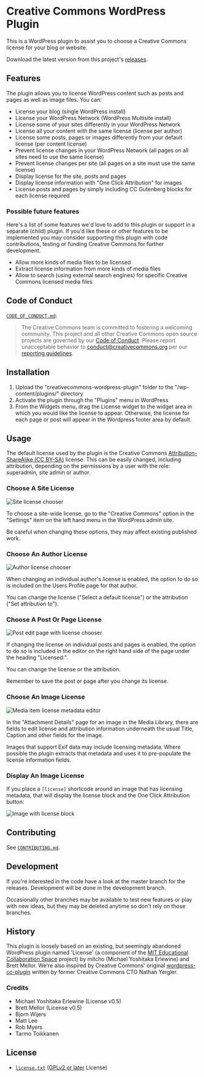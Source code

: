 # Creative Commons WordPress Plugin

This is a WordPress plugin to assist you to choose a Creative Commons license
for your blog or website.

Download the latest version from this project's [releases][releases].

[releases]: https://github.com/creativecommons/creativecommons-wordpress-plugin/releases "Releases · creativecommons/creativecommons-wordpress-plugin"


## Features

The plugin allows you to license WordPress content such as posts and pages as
well as image files. You can:

- License your blog (single WordPress install)
- License your WordPress Network (WordPress Multisite install)
- License some of your sites differently in your WordPress Network
- License all your content with the same license (license per author)
- License some posts, pages or images differently from your default license
  (per content license)
- Prevent license changes in your WordPress Network (all pages on all sites
  need to use the same license)
- Prevent license changes per site (all pages on a site must use the same
  license)
- Display license for the site, posts and pages
- Display license information with "One Click Attribution" for images
- License posts and pages by simply including CC Gutenberg blocks for each
  license required


### Possible future features

Here's a list of some features we'd love to add to this plugin or support in a
separate (child) plugin. If you'd like these or other features to be
implemented you may consider supporting this plugin with code contributions,
testing or funding Creative Commons for further development.

- Allow more kinds of media files to be licensed
- Extract license information from more kinds of media files
- Allow to search (using external search engines) for specific Creative Commons
  licensed media files


## Code of Conduct

[`CODE_OF_CONDUCT.md`](CODE_OF_CONDUCT.md):
> The Creative Commons team is committed to fostering a welcoming community.
> This project and all other Creative Commons open source projects are governed
> by our [Code of Conduct][code_of_conduct]. Please report unacceptable
> behavior to [conduct@creativecommons.org](mailto:conduct@creativecommons.org)
> per our [reporting guidelines][reporting_guide].

[code_of_conduct]:https://creativecommons.github.io/community/code-of-conduct/
[reporting_guide]:https://creativecommons.github.io/community/code-of-conduct/enforcement/


## Installation

1. Upload the "creativecommons-wordpress-plugin" folder to the
   "/wp-content/plugins/" directory
2. Activate the plugin through the "Plugins" menu in WordPress
3. From the Widgets menu, drag the License widget to the widget area in which
   you would like the license to appear.  Otherwise, the license for each page
   or post will appear in the Wordpress footer area by default.


## Usage

The default license used by the plugin is the Creative Commons
[Attribution-ShareAlike (CC BY-SA)][by-sa] license.  This can be easily
changed, including attribution, depending on the permissions by a user with the
role: superadmin, site admin or author.

[by-sa]: http://creativecommons.org/licenses/by-sa/4.0/


### Choose A Site License

![Site license chooser](assets/screenshot-1.jpg)

To choose a site-wide license, go to the "Creative Commons" option in the
"Settings" item on the left hand menu in the WordPress admin site.

Be careful when changing these options, they may affect existing published
work.


### Choose An Author License

![Author license chooser](assets/screenshot-3.jpg)

When changing an individual author's license is enabled, the option to do so is
included on the Users Profile page for that author.

You can change the license ("Select a default license") or the attribution
("Set attribution to").


### Choose A Post Or Page License

![Post edit page with license chooser](assets/screenshot-2.jpg)

If changing the license on individual posts and pages is enabled, the option to
do so is included in the editor on the right hand side of the page under the
heading "Licensed:".

You can change the license or the attribution.

Remember to save the post or page after you change its license.


### Choose An Image License

![Media item license metadata editor](assets/screenshot-4.jpg)

In the "Attachment Details" page for an image in the Media Library, there are
fields to edit license and attribution information underneath the usual Title,
Caption and other fields for the image.

Images that support Exif data may include licensing metadata. Where possible
the plugin extracts that metadata and uses it to pre-populate the license
information fields.


### Display An Image License

If you place a `[license]` shortcode around an image that has licensing
metadata, that will display the license block and the One Click Attribution
button:

![Image with license block](assets/screenshot-6.jpg)


## Contributing

See [`CONTRIBUTING.md`](CONTRIBUTING.md).


## Development

If you're interested in the code have a look at the master branch for the
releases. Development will be done in the development branch.

Occasionally other branches may be available to test new features or play with
new ideas, but they may be deleted anytime so don't rely on those branches.


## History

This plugin is loosely based on an existing, but seemingly abandoned WordPress
plugin named 'License' (a component of the [MIT Educational Collaboration
Space][collabspace] project) by mitcho (Michael Yoshitaka Erlewine) and
Brett Mellor. We're also inspired by Creative Commons' original
[wordpress-cc-plugin][oldplugin] written by former Creative Commons CTO Nathan
Yergler.

[collabspace]:http://cispace.mit.edu/
[oldplugin]:https://github.com/cc-archive/wordpress-cc-plugin


### Credits

- Michael Yoshitaka Erlewine (License v0.5)
- Brett Mellor (License v0.5)
- Bjorn Wijers
- Matt Lee
- Rob Myers
- Tarmo Toikkanen


## License

- [`license.txt`](license.txt) ([GPLv2 or later][gplv2] License)

[gplv2]: https://opensource.org/licenses/GPL-2.0 "GNU General Public License version 2 | Open Source Initiative"
